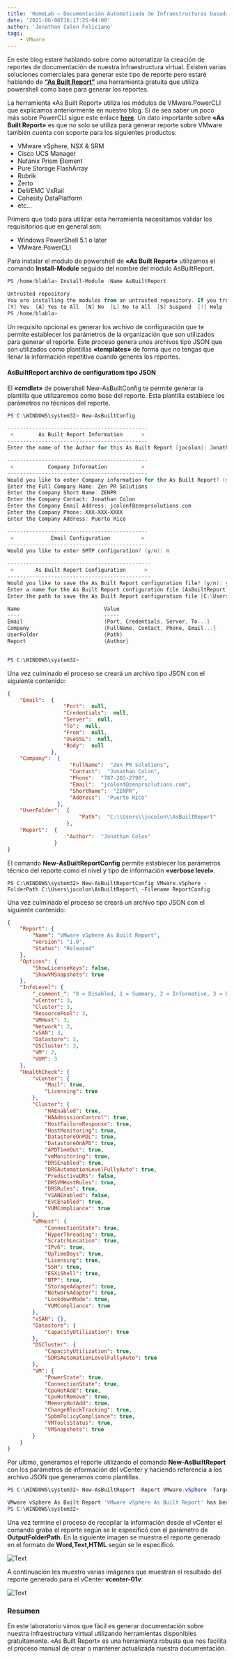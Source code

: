 ```yaml
---
title: 'HomeLab – Documentación Automatizada de Infraestructuras basadas en VMware'
date: '2021-06-06T16:17:25-04:00'
author: 'Jonathan Colon Feliciano'
tags:
    - VMware
---
```


En este blog estaré hablando sobre como automatizar la creación de reportes de documentación de nuestra infraestructura virtual. Existen varias soluciones comerciales para generar este tipo de reporte pero estaré hablando de [**“As Built Report”**](https://www.asbuiltreport.com/) una herramienta gratuita que utiliza powershell como base para generar los reportes.

La herramienta «As Built Report» utiliza los módulos de VMware.PowerCLI que explicamos anteriormente en nuestro blog. Si de sea saber un poco más sobre PowerCLI sigue este enlace [**here**](http://192.168.7.40/2021/06/05/how-to-install-and-use-powercli-on-archlinux/). Un dato importante sobre **«As Built Report»** es que no solo se utiliza para generar reporte sobre VMware también cuenta con soporte para los siguientes productos:

- VMware vSphere, NSX & SRM
- Cisco UCS Manager
- Nutanix Prism Element
- Pure Storage FlashArray
- Rubrik
- Zerto
- Dell/EMC VxRail
- Cohesity DataPlatform
- etc…

Primero que todo para utilizar esta herramienta necesitamos validar los requisitorios que en general son:

- Windows PowerShell 5.1 o later
- VMware.PowerCLI

Para instalar el modulo de powershell de **«As Built Report»** utilizamos el comando **Install-Module** seguido del nombre del modulo AsBuiltReport.

```powershell
PS /home/blabla> Install-Module -Name AsBuiltReport

Untrusted repository
You are installing the modules from an untrusted repository. If you trust this repository, change its InstallationPolicy value by running the Set-PSRepository cmdlet. Are you sure you want to install the modules from 'PSGallery'?
[Y] Yes  [A] Yes to All  [N] No  [L] No to All  [S] Suspend  [?] Help (default is "N"): A
PS /home/blabla>   
```

Un requisito opcional es generar los archivo de configuración que te permite establecer los parámetros de la organización que son utilizados para generar el reporte. Este proceso genera unos archivos tipo JSON que son utilizados como plantillas **«templates»** de forma que no tengas que llenar la información repetitiva cuando generes los reportes.

#### AsBuiltReport archivo de configuratiom tipo JSON

El **«cmdlet»** de powershell New-AsBuiltConfig te permite generar la plantilla que utilizaremos como base del reporte. Esta plantilla establece los parámetros no técnicos del reporte.

```powershell
PS C:\WINDOWS\system32> New-AsBuiltConfig

---------------------------------------------
 <        As Built Report Information      >
---------------------------------------------
Enter the name of the Author for this As Built Report [jocolon]: Jonathan Colon
```

```powershell
---------------------------------------------
 <           Company Information           >
---------------------------------------------
Would you like to enter Company information for the As Built Report? (y/n): y
Enter the Full Company Name: Zen PR Solutions
Enter the Company Short Name: ZENPR
Enter the Company Contact: Jonathan Colon
Enter the Company Email Address: jcolonf@zenprsolutions.com
Enter the Company Phone: XXX-XXX-XXXX
Enter the Company Address: Puerto Rico
```

```powershell
---------------------------------------------
 <            Email Configuration          >
---------------------------------------------
Would you like to enter SMTP configuration? (y/n): n
```

```powershell
----------------------------------------------
 <       As Built Report Configuration      >
----------------------------------------------
Would you like to save the As Built Report configuration file? (y/n): y
Enter a name for the As Built Report configuration file [AsBuiltReport]: HomeLab VMware Report
Enter the path to save the As Built Report configuration file [C:\Users\jocolon\AsBuiltReport]:

Name                           Value
----                           -----
Email                          {Port, Credentials, Server, To...}
Company                        {FullName, Contact, Phone, Email...}
UserFolder                     {Path}
Report                         {Author}


PS C:\WINDOWS\system32>

```

Una vez culminado el proceso se creará un archivo tipo JSON con el siguiente contenido:

```json
{
    "Email":  {
                  "Port":  null,
                  "Credentials":  null,
                  "Server":  null,
                  "To":  null,
                  "From":  null,
                  "UseSSL":  null,
                  "Body":  null
              },
    "Company":  {
                    "FullName":  "Zen PR Solutions",
                    "Contact":  "Jonathan Colon",
                    "Phone":  "787-203-2790",
                    "Email":  "jcolonf@zenprsolutions.com",
                    "ShortName":  "ZENPR",
                    "Address":  "Puerto Rico"
                },
    "UserFolder":  {
                       "Path":  "C:\\Users\\jocolon\\AsBuiltReport"
                   },
    "Report":  {
                   "Author":  "Jonathan Colon"
               }
}
```

El comando **New-AsBuiltReportConfig** permite establecer los parámetros técnico del reporte como el nivel y tipo de información **«verbose level»**.

```batch
PS C:\WINDOWS\system32> New-AsBuiltReportConfig VMware.vSphere -FolderPath C:\Users\jocolon\AsBuiltReport\ -Filename ReportConfig

```

Una vez culminado el proceso se creará un archivo tipo JSON con el siguiente contenido:

```json
{
    "Report": {
        "Name": "VMware vSphere As Built Report",
        "Version": "1.0",
        "Status": "Released"
    },
    "Options": {
        "ShowLicenseKeys": false,
        "ShowVMSnapshots": true
    },
    "InfoLevel": {
        "_comment_": "0 = Disabled, 1 = Summary, 2 = Informative, 3 = Detailed, 4 = Adv Detailed, 5 = Comprehensive",
        "vCenter": 3,
        "Cluster": 3,
        "ResourcePool": 3,
        "VMHost": 3,
        "Network": 3,
        "vSAN": 3,
        "Datastore": 3,
        "DSCluster": 3,
        "VM": 2,
        "VUM": 3
    },
    "HealthCheck": {
        "vCenter": {
            "Mail": true,
            "Licensing": true
        },
        "Cluster": {
            "HAEnabled": true,
            "HAAdmissionControl": true,
            "HostFailureResponse": true,
            "HostMonitoring": true,
            "DatastoreOnPDL": true,
            "DatastoreOnAPD": true,
            "APDTimeOut": true,
            "vmMonitoring": true,
            "DRSEnabled": true,
            "DRSAutomationLevelFullyAuto": true,
            "PredictiveDRS": false,
            "DRSVMHostRules": true,
            "DRSRules": true,
            "vSANEnabled": false,
            "EVCEnabled": true,
            "VUMCompliance": true
        },
        "VMHost": {
            "ConnectionState": true,
            "HyperThreading": true,
            "ScratchLocation": true,
            "IPv6": true,
            "UpTimeDays": true,
            "Licensing": true,
            "SSH": true,
            "ESXiShell": true,
            "NTP": true,
            "StorageAdapter": true,
            "NetworkAdapter": true,
            "LockdownMode": true,
            "VUMCompliance": true
        },
        "vSAN": {},
        "Datastore": {
            "CapacityUtilization": true
        },
        "DSCluster": {
            "CapacityUtilization": true,
            "SDRSAutomationLevelFullyAuto": true
        },
        "VM": {
            "PowerState": true,
            "ConnectionState": true,
            "CpuHotAdd": true,
            "CpuHotRemove": true,
            "MemoryHotAdd": true,
            "ChangeBlockTracking": true,
            "SpbmPolicyCompliance": true,
            "VMToolsStatus": true,
            "VMSnapshots": true
        }
    }
}
```

Por ultimo, generamos el reporte utilizando el comando **New-AsBuiltReport** con los parámetros de información del vCenter y haciendo referencia a los archivo JSON que generamos como plantillas.

```powershell
PS C:\WINDOWS\system32> New-AsBuiltReport -Report VMware.vSphere -Target vcenter-01v.zenprsolutions.local -Username administrator@vsphere.local -Password XXXXX -Format Word,Text,HTML -OutputFolderPath 'C:\Users\jocolon\OneDrive\Desktop\' -EnableHealthCheck -AsBuiltConfigFilePath 'HomeLab VMware Report.json' -ReportConfigFilePath 'ReportConfig.json'

VMware vSphere As Built Report 'VMware vSphere As Built Report' has been saved to 'C:\Users\jocolon\OneDrive\Desktop\'.
PS C:\WINDOWS\system32>
```

Una vez termine el proceso de recopilar la información desde el vCenter el comando graba el reporte según se le especificó con el parámetro de **OutputFolderPath**. En la siguiente imagen se muestra el reporte generado en el formato de **Word,Text,HTML** según se le especificó.

![Text](/img/2021-06-06_13-57.webp#center)

A continuación les muestro varias imágenes que muestran el resultado del reporte generado para el vCenter **vcenter-01v**:

![Text](/img/asbuiltreport-vsphere.webp#center)

### Resumen

En este laboratorio vimos que fácil es generar documentación sobre nuestra infraestructura virtual utilizando herramientas disponibles gratuitamente. «As Built Report» es una herramienta robusta que nos facilita el proceso manual de crear o mantener actualizada nuestra documentación.
